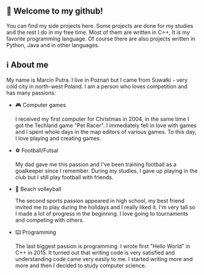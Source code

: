 ## :wave: Welcome to my github!
You can find my side projects here. Some projects are done for my studies and the rest I do in my free time.
Most of them are written in C++, It is my favorite programming language.
Of course there are also projects written in Python, Java and in other languages.

## :information_source: About me 
My name is Marcin Putra. I live in Poznań but I came from Suwałki - very cold city in north-west Poland.
I am a person who loves competition and has many passions:
- :video_game: Computer games
  
  I received my first computer for Christmas in 2004, in the same time I got the Techland game "Pet Racer".
  I immediately fell in love with games and I spent whole days in the map editors of various games. 
  To this day, I love playing and creating games.

- :soccer: Football/Futsal

  My dad gave me this passion and I've been training football as a goalkeeper since I remember.
  During my studies, I gave up playing in the club but I still play football with friends.
  
- :volleyball: Beach volleyball

  The second sports passion appeared in high school, my best friend invited me to play during the holidays and I really liked it. 
  I'm very tall so I made a lot of progress in the beginning. I love going to tournaments and competing with others.

- :keyboard: Programming

  The last biggest passion is programming. I wrote first "Hello World" in C++ in 2015.
  It turned out that writing code is very satisfied and understanding code came very easily to me.
  I started writing more and more and then I decided to study computer science.
<!--
**Putrus/putrus** is a ✨ _special_ ✨ repository because its `README.md` (this file) appears on your GitHub profile.

Here are some ideas to get you started:

- 🔭 I’m currently working on ...
- 🌱 I’m currently learning ...
- 👯 I’m looking to collaborate on ...
- 🤔 I’m looking for help with ...
- 💬 Ask me about ...
- 📫 How to reach me: ...
- 😄 Pronouns: ...
- ⚡ Fun fact: ...
-->
